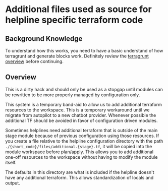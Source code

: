 # Additional files used as source for helpline specific terraform code

## Background Knowledge

To understand how this works, you need to have a basic understand of how terragrunt and generate blocks work. Definitely review the [terragrunt overview](./terragrunt.md) before continuing.

## Overview

This is a dirty hack and should only be used as a stopgap until modules can be rewritten to be more properly managed by configuration only.

This system is a temporary band-aid to allow us to add additional terraform resources to the workspace. This is a temporary workaround until we migrate from autopilot to a new chatbot provider. Whenever possible the additional TF should be avoided in favor of configuration driven modules.

Sometimes helplines need additional terraform that is outside of the main stage module because of previous configuration using those resources. If you create a file relative to the helpline configuration directory with the path `./{short_code}/files/additional.{stage}.tf`, it will be copied into the module workspace before plan/apply. This allows you to add additional one-off resources to the workspace without having to modify the module itself.

The defaults in this directory are what is included if the helpline doesn't have any additional terraform. This allows standardization of locals and output.
